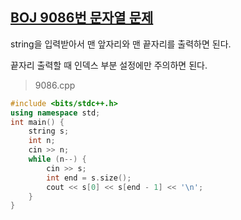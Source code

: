 ## [BOJ 9086번 문자열 문제](https://noj.am/9086)

string을 입력받아서 맨 앞자리와 맨 끝자리를 출력하면 된다.

끝자리 출력할 때 인덱스 부분 설정에만 주의하면 된다.

> 9086.cpp

```cpp
#include <bits/stdc++.h>
using namespace std;
int main() {
    string s;
    int n;
    cin >> n;
    while (n--) {
        cin >> s;
        int end = s.size();
        cout << s[0] << s[end - 1] << '\n';
    }
}
```